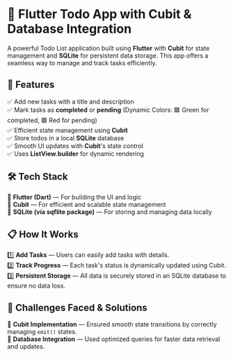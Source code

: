 # 📌 Flutter Todo App with Cubit & Database Integration  

A powerful Todo List application built using **Flutter** with **Cubit** for state management and **SQLite** for persistent data storage. This app offers a seamless way to manage and track tasks efficiently.

## 🚀 Features  
✅ Add new tasks with a title and description  
✅ Mark tasks as **completed** or **pending** (Dynamic Colors: 🟩 Green for completed, 🟥 Red for pending)  
✅ Efficient state management using **Cubit**  
✅ Store todos in a local **SQLite** database  
✅ Smooth UI updates with **Cubit**'s state control  
✅ Uses **ListView.builder** for dynamic rendering  

## 🛠️ Tech Stack  
🔹 **Flutter (Dart)** — For building the UI and logic  
🔹 **Cubit** — For efficient and scalable state management  
🔹 **SQLite (via sqflite package)** — For storing and managing data locally  

## 📋 How It Works  
1️⃣ **Add Tasks** — Users can easily add tasks with details.  
2️⃣ **Track Progress** — Each task's status is dynamically updated using Cubit.  
3️⃣ **Persistent Storage** — All data is securely stored in an SQLite database to ensure no data loss.  

## 🚧 Challenges Faced & Solutions  
🔹 **Cubit Implementation** — Ensured smooth state transitions by correctly managing `emit()` states.  
🔹 **Database Integration** — Used optimized queries for faster data retrieval and updates.  
